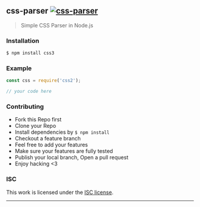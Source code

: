 ## css-parser [![css-parser](https://img.shields.io/npm/v/css-parser.svg)](https://npmjs.org/css-parser)

> Simple CSS Parser in Node.js

### Installation

```bash
$ npm install css3
```

### Example

```js
const css = require('css2');

// your code here

```

### Contributing
- Fork this Repo first
- Clone your Repo
- Install dependencies by `$ npm install`
- Checkout a feature branch
- Feel free to add your features
- Make sure your features are fully tested
- Publish your local branch, Open a pull request
- Enjoy hacking <3

### ISC

This work is licensed under the [ISC license](./LICENSE).

---